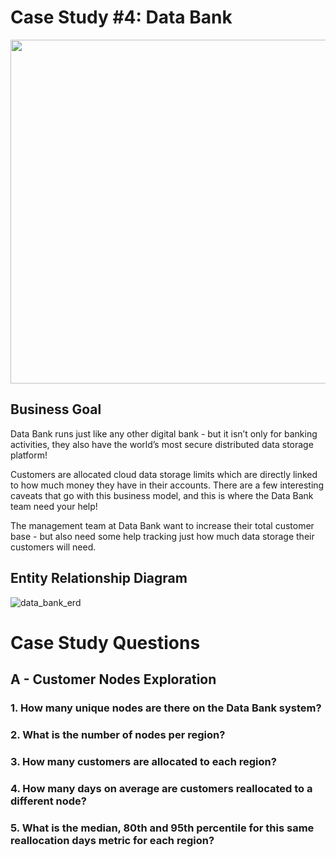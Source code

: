 # Case Study #4: Data Bank
<img src = "https://github.com/joycemok/8-Week-SQL-Challenge/assets/107952129/682bd586-499a-44fc-b215-59a6e638a82e" width = 550, height = 550)>

## Business Goal
Data Bank runs just like any other digital bank - but it isn’t only for banking activities, they also have the world’s most secure distributed data storage platform!

Customers are allocated cloud data storage limits which are directly linked to how much money they have in their accounts. There are a few interesting caveats that go with this business model, and this is where the Data Bank team need your help!

The management team at Data Bank want to increase their total customer base - but also need some help tracking just how much data storage their customers will need.

## Entity Relationship Diagram
![data_bank_erd](https://github.com/joycemok/8-Week-SQL-Challenge/assets/107952129/c50c1ba1-4dcd-46d8-9284-1dca077d0c9c)

# Case Study Questions

## A - Customer Nodes Exploration
### 1. How many unique nodes are there on the Data Bank system?

### 2. What is the number of nodes per region?
### 3. How many customers are allocated to each region?
### 4. How many days on average are customers reallocated to a different node?
### 5. What is the median, 80th and 95th percentile for this same reallocation days metric for each region? 
